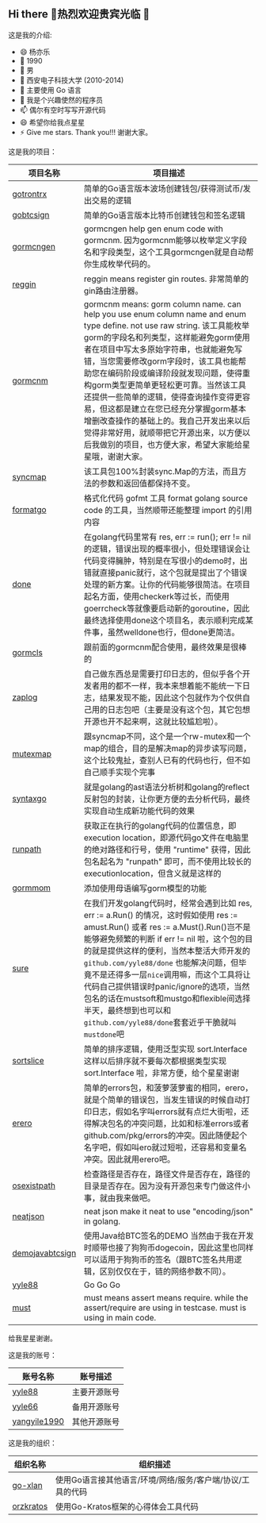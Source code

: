 ## Hi there 👋热烈欢迎贵宾光临 👋

这是我的介绍:

- 😄 杨亦乐
- 🔭 1990
- 🌱 男
- 👯 西安电子科技大学 (2010-2014)
- 🤔 主要使用 Go 语言
- 💬 我是个兴趣使然的程序员
- 📫 偶尔有空时写写开源代码
- 😄 希望你给我点星星
- ⚡ Give me stars. Thank you!!! 谢谢大家。

这是我的项目：

| 项目名称 | 项目描述 |
|-------------------------------------------------|--------|
| [gotrontrx](https://github.com/yyle88/gotrontrx) | 简单的Go语言版本波场创建钱包/获得测试币/发出交易的逻辑 |
| [gobtcsign](https://github.com/yyle88/gobtcsign) | 简单的Go语言版本比特币创建钱包和签名逻辑 |
| [gormcngen](https://github.com/yyle88/gormcngen) | gormcngen help gen enum code with gormcnm. 因为gormcnm能够以枚举定义字段名和字段类型，这个工具gormcngen就是自动帮你生成枚举代码的。 |
| [reggin](https://github.com/yyle88/reggin) | reggin means register gin routes. 非常简单的gin路由注册器。 |
| [gormcnm](https://github.com/yyle88/gormcnm) | gormcnm means: gorm column name. can help you use enum column name and enum type define. not use raw string. 该工具能枚举gorm的字段名和列类型，这样能避免gorm使用者在项目中写太多原始字符串，也就能避免写错，当您需要修改gorm字段时，该工具也能帮助您在编码阶段或编译阶段就发现问题，使得重构gorm类型更简单更轻松更可靠。当然该工具还提供一些简单的逻辑，使得查询操作变得更容易，但这都是建立在您已经充分掌握gorm基本增删改查操作的基础上的。我自己开发出来以后觉得非常好用，就顺带把它开源出来，以方便以后我做别的项目，也方便大家，希望大家能给星星哦，谢谢大家。 |
| [syncmap](https://github.com/yyle88/syncmap) | 该工具包100%封装sync.Map的方法，而且方法的参数和返回值都保持不变。  |
| [formatgo](https://github.com/yyle88/formatgo) | 格式化代码 gofmt 工具 format golang source code 的工具，当然顺带还能整理 import 的引用内容 |
| [done](https://github.com/yyle88/done) | 在golang代码里常有 res, err := run(); err != nil 的逻辑，错误出现的概率很小，但处理错误会让代码变得臃肿，特别是在写很小的demo时，出错就直接panic就行，这个包就是提出了个错误处理的新方案。让你的代码能够很简洁。在项目起名方面，使用checkerk等过长，而使用goerrcheck等就像要启动新的goroutine，因此最终选择使用done这个项目名，表示顺利完成某件事，虽然welldone也行，但done更简洁。 |
| [gormcls](https://github.com/yyle88/gormcls) | 跟前面的gormcnm配合使用，最终效果是很棒的 |
| [zaplog](https://github.com/yyle88/zaplog) | 自己做东西总是需要打印日志的，但似乎各个开发者用的都不一样，我本来想着能不能统一下日志，结果发现不能，因此这个包就作为个仅供自己用的日志包吧（主要是没有这个包，其它包想开源也开不起来啊，这就比较尴尬啦）。 |
| [mutexmap](https://github.com/yyle88/mutexmap) | 跟syncmap不同，这个是一个rw-mutex和一个map的组合，目的是解决map的异步读写问题，这个比较鬼扯，查别人已有的代码也行，但不如自己顺手实现个完事 |
| [syntaxgo](https://github.com/yyle88/syntaxgo) | 就是golang的ast语法分析树和golang的reflect反射包的封装，让你更方便的去分析代码，最终实现自动生成新功能代码的效果 |
| [runpath](https://github.com/yyle88/runpath) | 获取正在执行的golang代码的位置信息，即 execution location，即源代码go文件在电脑里的绝对路径和行号，使用 "runtime" 获得，因此包名起名为 "runpath" 即可，而不使用比较长的 executionlocation，但含义就是这样的 |
| [gormmom](https://github.com/yyle88/gormmom) | 添加使用母语编写gorm模型的功能 |
| [sure](https://github.com/yyle88/sure) | 在我们开发golang代码时，经常会遇到比如 res, err := a.Run() 的情况，这时假如使用 res := amust.Run() 或者 res := a.Must().Run()岂不是能够避免频繁的判断 if err != nil 啦，这个包的目的就是提供这样的便利，当然本整活大师开发的 `github.com/yyle88/done` 也能解决问题，但毕竟不是还得多一层`nice`调用嘛，而这个工具将让代码自己提供错误时panic/ignore的选项，当然包名的话在mustsoft和mustgo和flexible间选择半天，最终想到也可以和`github.com/yyle88/done`套套近乎干脆就叫`mustdone`吧 |
| [sortslice](https://github.com/yyle88/sortslice) | 简单的排序逻辑，使用泛型实现 sort.Interface 这样以后排序就不要每次都根据类型实现 sort.Interface 啦，非常方便，给个星星谢谢 |
| [erero](https://github.com/yyle88/erero) | 简单的errors包，和菠萝菠萝蜜的相同，erero，就是个简单的错误包，当发生错误的时候自动打印日志，假如名字叫errors就有点烂大街啦，还得解决包名的冲突问题，比如和标准errors或者github.com/pkg/errors的冲突。因此随便起个名字吧，假如叫ero就过短啦，还容易和变量名冲突。因此就用erero吧。 |
| [osexistpath](https://github.com/yyle88/osexistpath) | 检查路径是否存在，路径文件是否存在，路径的目录是否存在。因为没有开源包来专门做这件小事，就由我来做吧。 |
| [neatjson](https://github.com/yyle88/neatjson) | neat json make it neat to use "encoding/json" in golang. |
| [demojavabtcsign](https://github.com/yyle88/demojavabtcsign) | 使用Java给BTC签名的DEMO 当然由于我在开发时顺带也接了狗狗币dogecoin，因此这里也同样可以适用于狗狗币的签名（跟BTC签名共用逻辑，区别仅仅在于，链的网络参数不同）。 |
| [yyle88](https://github.com/yyle88/yyle88) | Go Go Go |
| [must](https://github.com/yyle88/must) | must means assert means require. while the assert/require are using in testcase. must is using in main code. |

给我星星谢谢。

这是我的账号：

| 账号名称                                            | 账号描述   |
|-------------------------------------------------|--------|
| [yyle88](https://github.com/yyle88)             | 主要开源账号 |
| [yyle66](https://github.com/yyle66)             | 备用开源账号 |
| [yangyile1990](https://github.com/yangyile1990) | 其他开源账号 |

这是我的组织：

| 组织名称                                      | 组织描述                              |
|-------------------------------------------|-----------------------------------|
| [go-xlan](https://github.com/go-xlan)     | 使用Go语言接其他语言/环境/网络/服务/客户端/协议/工具的代码 |
| [orzkratos](https://github.com/orzkratos) | 使用Go-Kratos框架的心得体会工具代码            |
